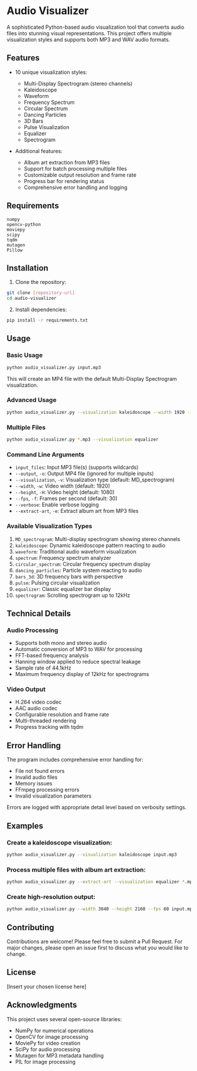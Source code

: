 # Audio Visualizer

A sophisticated Python-based audio visualization tool that converts audio files into stunning visual representations. This project offers multiple visualization styles and supports both MP3 and WAV audio formats.

## Features

- 10 unique visualization styles:
  - Multi-Display Spectrogram (stereo channels)
  - Kaleidoscope
  - Waveform
  - Frequency Spectrum
  - Circular Spectrum
  - Dancing Particles
  - 3D Bars
  - Pulse Visualization
  - Equalizer
  - Spectrogram

- Additional features:
  - Album art extraction from MP3 files
  - Support for batch processing multiple files
  - Customizable output resolution and frame rate
  - Progress bar for rendering status
  - Comprehensive error handling and logging

## Requirements

```
numpy
opencv-python
moviepy
scipy
tqdm
mutagen
Pillow
```

## Installation

1. Clone the repository:
```bash
git clone [repository-url]
cd audio-visualizer
```

2. Install dependencies:
```bash
pip install -r requirements.txt
```

## Usage

### Basic Usage

```bash
python audio_visualizer.py input.mp3
```

This will create an MP4 file with the default Multi-Display Spectrogram visualization.

### Advanced Usage

```bash
python audio_visualizer.py --visualization kaleidoscope --width 1920 --height 1080 --fps 30 input.mp3 --output output.mp4
```

### Multiple Files

```bash
python audio_visualizer.py *.mp3 --visualization equalizer
```

### Command Line Arguments

- `input_files`: Input MP3 file(s) (supports wildcards)
- `--output`, `-o`: Output MP4 file (ignored for multiple inputs)
- `--visualization`, `-v`: Visualization type (default: MD_spectrogram)
- `--width`, `-w`: Video width (default: 1920)
- `--height`, `-H`: Video height (default: 1080)
- `--fps`, `-f`: Frames per second (default: 30)
- `--verbose`: Enable verbose logging
- `--extract-art`, `-e`: Extract album art from MP3 files

### Available Visualization Types

1. `MD_spectrogram`: Multi-display spectrogram showing stereo channels
2. `kaleidoscope`: Dynamic kaleidoscope pattern reacting to audio
3. `waveform`: Traditional audio waveform visualization
4. `spectrum`: Frequency spectrum analyzer
5. `circular_spectrum`: Circular frequency spectrum display
6. `dancing_particles`: Particle system reacting to audio
7. `bars_3d`: 3D frequency bars with perspective
8. `pulse`: Pulsing circular visualization
9. `equalizer`: Classic equalizer bar display
10. `spectrogram`: Scrolling spectrogram up to 12kHz

## Technical Details

### Audio Processing

- Supports both mono and stereo audio
- Automatic conversion of MP3 to WAV for processing
- FFT-based frequency analysis
- Hanning window applied to reduce spectral leakage
- Sample rate of 44.1kHz
- Maximum frequency display of 12kHz for spectrograms

### Video Output

- H.264 video codec
- AAC audio codec
- Configurable resolution and frame rate
- Multi-threaded rendering
- Progress tracking with tqdm

## Error Handling

The program includes comprehensive error handling for:
- File not found errors
- Invalid audio files
- Memory issues
- FFmpeg processing errors
- Invalid visualization parameters

Errors are logged with appropriate detail level based on verbosity settings.

## Examples

### Create a kaleidoscope visualization:
```bash
python audio_visualizer.py --visualization kaleidoscope input.mp3
```

### Process multiple files with album art extraction:
```bash
python audio_visualizer.py --extract-art --visualization equalizer *.mp3
```

### Create high-resolution output:
```bash
python audio_visualizer.py --width 3840 --height 2160 --fps 60 input.mp3
```

## Contributing

Contributions are welcome! Please feel free to submit a Pull Request. For major changes, please open an issue first to discuss what you would like to change.

## License

[Insert your chosen license here]

## Acknowledgments

This project uses several open-source libraries:
- NumPy for numerical operations
- OpenCV for image processing
- MoviePy for video creation
- SciPy for audio processing
- Mutagen for MP3 metadata handling
- PIL for image processing